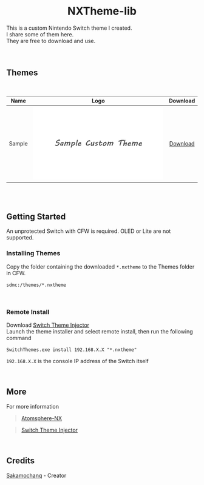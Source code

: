 <div align="center">
    <h1>NXTheme-lib</h1>
    <div align="left">
        This is a custom Nintendo Switch theme I created.  
        <br>
        I share some of them here.  
        <br>
        They are free to download and use.  
    </div>
</div>

<br>
<br>

<h2>Themes</h2>

<br>

| Name | Logo | Download |
| :----: | :----: | :----: |
| Sample | <a href="#"><img src="./lib/Sample/Logo.png" width="500"></a> | [Download](https:example.com) |

<br>
<br>

<h2>Getting Started</h2>

An unprotected Switch with CFW is required. OLED or Lite are not supported.

<h3>Installing Themes</h3>

Copy the folder containing the downloaded `*.nxtheme` to the Themes folder in CFW.
<br>
```shell
sdmc:/themes/*.nxtheme
```

<br>

<h3>Remote Install</h3>

Download [Switch Theme Injector](https://github.com/exelix11/SwitchThemeInjector/releases/tag/v4.7.1)
<br>
Launch the theme installer and select remote install, then run the following command
<br>
```shell
SwitchThemes.exe install 192.168.X.X "*.nxtheme"
``` 
`192.168.X.X` is the console IP address of the Switch itself

<br>

<h2>More</h2>

For more information

> [Atomsphere-NX](https://github.com/Atmosphere-NX/Atmosphere)  

> [Switch Theme Injector](https://github.com/exelix11/SwitchThemeInjector/)

<br>

<h2>Credits</h2>

[Sakamochanq](https://github.com/Sakamochanq) - Creator